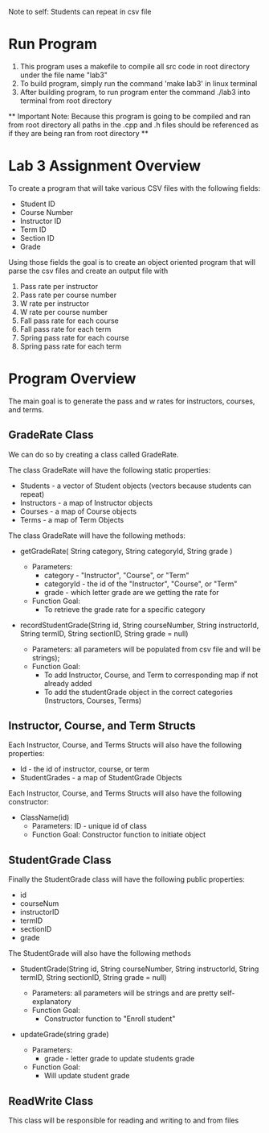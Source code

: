 Note to self: Students can repeat in csv file

# Run Program
1. This program uses a makefile to compile all src code in root directory under the file name "lab3"
2. To build program, simply run the command 'make lab3' in linux terminal
3. After building program, to run program enter the command ./lab3 into terminal from root directory

** Important Note: Because this program is going to be compiled and ran from root directory all paths in the .cpp and .h files should be referenced as if they are being ran from root directory **

# Lab 3 Assignment Overview

To create a program that will take various CSV files with the following fields:
- Student ID
- Course Number
- Instructor ID
- Term ID
- Section ID
- Grade

Using those fields the goal is to create an object oriented program that will parse the csv files and create an output file with 

1. Pass rate per instructor
2. Pass rate per course number
3. W rate per instructor
4. W rate per course number
5. Fall pass rate for each course 
6. Fall pass rate for each term
7. Spring pass rate for each course
8. Spring pass rate for each term


# Program Overview

The main goal is to generate the pass and w rates for instructors, courses, and terms.

## GradeRate Class

We can do so by creating a class called GradeRate.

The class GradeRate will have the following static properties:
- Students - a vector of Student objects (vectors because students can repeat)
- Instructors - a map of Instructor objects
- Courses - a map of Course objects
- Terms - a map of Term Objects

The class GradeRate will have the following methods:
- getGradeRate( String category, String categoryId, String grade )
	- Parameters:
		- category - "Instructor", "Course", or "Term" 
		- categoryId - the id of the "Instructor", "Course", or "Term"
		- grade - which letter grade are we getting the rate for
	- Function Goal:
		- To retrieve the grade rate for a specific category

- recordStudentGrade(String id, String courseNumber, String instructorId, String termID, String sectionID, String grade = null)
	- Parameters: all parameters will be populated from csv file and will be strings);
	- Function Goal:
		- To add Instructor, Course, and Term to corresponding map if not already added
		- To add the studentGrade object in the correct categories (Instructors, Courses, Terms)


## Instructor, Course, and Term Structs
Each Instructor, Course, and Terms Structs will also have the following properties:
- Id - the id of instructor, course, or term
- StudentGrades - a map of StudentGrade Objects

Each Instructor, Course, and Terms Structs will also have the following constructor:
- ClassName(id)
	- Parameters: ID - unique id of class
	- Function Goal: Constructor function to initiate object

## StudentGrade Class
Finally the StudentGrade class will have the following public properties:
- id
- courseNum
- instructorID
- termID
- sectionID
- grade

The StudentGrade will also have the following methods

- StudentGrade(String id, String courseNumber, String instructorId, String termID, String sectionID, String grade = null)
	- Parameters: all parameters will be strings and are pretty self-explanatory
	- Function Goal:
		- Constructor function to "Enroll student"

- updateGrade(string grade)
	- Parameters:
		- grade - letter grade to update students grade
	- Function Goal:
		- Will update student grade

## ReadWrite Class

This class will be responsible for reading and writing to and from files 